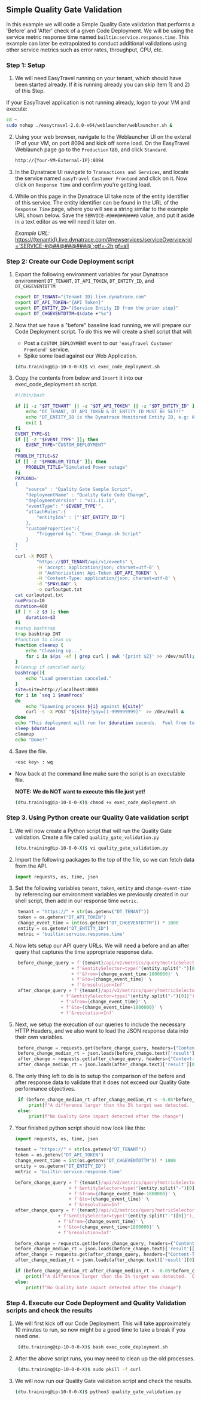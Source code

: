 ## Simple Quality Gate Validation

In this example we will code a Simple Quality Gate validation that performs a 'Before' and 'After' check of a given Code Deployment.  We will be using the service metric response time named `builtin:service.response.time`.  This example can later be extrapolated to conduct additional validations using other service metrics such as error rates, throughput, CPU, etc.

### Step 1: Setup

1.  We will need EasyTravel running on your tenant, which should have been started already.  If it is running already you can skip item 1) and 2) of this Step.

  If your EasyTravel application is not running already, logon to your VM and execute:

   ```bash
   cd ~
   sudo nohup ./easytravel-2.0.0-x64/weblauncher/weblauncher.sh &
   ```

2. Using your web browser, navigate to the Weblauncher UI on the exteral IP of your VM, on port 8094 and kick off some load. On the EasyTravel Weblaunch page go to the `Production` tab, and click `Standard`.   

    ```bash
   http://{Your-VM-External-IP}:8094
    ```

3. In the Dynatrace UI navigate to `Transactions and Services`, and locate the service named `easyTravel Customer Frontend` and click on it. Now click on `Response Time` and confirm you're getting load.  

4. While on this page in the Dynatrace UI take note of the entity identifier of this service. The entity identifier can be found in the URL of the `Response Time` page, where you will see a string similar to the example URL shown below. Save the `SERVICE-#@##@##@###@` value, and put it aside in a text editor as we will need it later on. 

   *Example URL:*
   <https://{tenantid}.live.dynatrace.com/#newservices/serviceOverview;id=`SERVICE-#@##@##@###@`;gtf=-2h;gf=all>

### Step 2: Create our Code Deployment script

1. Export the following environment variables for your Dynatrace environment `DT_TENANT`, `DT_API_TOKEN`, `DT_ENTITY_ID`, and `DT_CHGEVENTDTTM`

    ```bash
    export DT_TENANT="{Tenant ID}.live.dynatrace.com"
    export DT_API_TOKEN="{API Token}"
    export DT_ENTITY_ID="{Service Entity ID from the prior step}"
    export DT_CHGEVENTDTTM=$(date +"%s")
    ```
2. Now that we have a "before" baseline load running, we will prepare our Code Deployment script. To do this we will create a shell script that will:

    - Post a `CUSTOM_DEPLOYMENT` event to our `'easyTravel Customer Frontend'` service.
    - Spike some load against our Web Application.  
    
    ```bash
    (dtu.training@ip-10-0-0-X)$ vi exec_code_deployment.sh
    ```
3. Copy the contents from below and `Insert` it into our exec_code_deployment.sh script. 

    ```bash
    #!/bin/bash

    if [[ -z "$DT_TENANT" || -z "$DT_API_TOKEN" || -z "$DT_ENTITY_ID" ]]; then
        echo "DT_TENANT, DT_API_TOKEN & DT_ENTITY_ID MUST BE SET!!"
        echo "DT_ENTITY_ID is the Dynatrace Monitored Entity ID, e.g: HOST-ABCD123213123 that this script sends an error event to"
        exit 1
    fi
    EVENT_TYPE=$1
    if [[ -z "$EVENT_TYPE" ]]; then
        EVENT_TYPE="CUSTOM_DEPLOYMENT"
    fi
    PROBLEM_TITLE=$2
    if [[ -z "$PROBLEM_TITLE" ]]; then
        PROBLEM_TITLE="Simulated Power outage"
    fi
    PAYLOAD='
    {
        "source" : "Quality Gate Sample Script",
        "deploymentName" : "Quality Gate Code Change",
        "deploymentVersion" : "v11.11.11",
        "eventType": "'$EVENT_TYPE'",
        "attachRules":{
            "entityIds" : ["'$DT_ENTITY_ID'"]
        },
        "customProperties":{
            "Triggered by": "Exec_Change.sh Script"
        }
    }
    '
    curl -X POST \
            "https://$DT_TENANT/api/v1/events" \
            -H 'accept: application/json; charset=utf-8' \
            -H "Authorization: Api-Token $DT_API_TOKEN" \
            -H 'Content-Type: application/json; charset=utf-8' \
            -d "$PAYLOAD" \
            -o curloutput.txt
    cat curloutput.txt
    numProcs=10
    duration=480
    if [ ! -z $3 ]; then
        duration=$3
    fi
    #setup bashtrap
    trap bashtrap INT
    #function to clean up
    function cleanup {
        echo "Cleaning up..."
        for i in $(ps -ef | grep curl | awk '{print $2}' >> /dev/null); do kill -9 $i; done
    }
    #cleanup if canceled early
    bashtrap(){
        echo "Load generation canceled."
    }
    site=site=http://localhost:8080
    for i in `seq 1 $numProcs`
    do
        echo "Spawning process ${i} against ${site}"
        curl -s -X POST "${site}?yay=[1-999999999]"  >> /dev/null &
    done
    echo "This deployment will run for $duration seconds.  Feel free to take a break!!!"
    sleep $duration
    cleanup
    echo "Done!"
    ```

4. Save the file. 

    ```bash
    <esc key> : wq
    ```

- Now back at the command line make sure the script is an executable file.

    **NOTE: We do NOT want to execute this file just yet!**

    ```bash
    (dtu.training@ip-10-0-0-X)$ chmod +x exec_code_deployment.sh
    ```

### Step 3. Using Python create our Quality Gate validation script 

1. We will now create a Python script that will run the Quality Gate validation. Create a file called `quality_gate_validation.py`

   ```bash
   (dtu.training@ip-10-0-0-X)$ vi quality_gate_validation.py
   ```

2. Import the following packages to the top of the file, so we can fetch data from the API.

   ```python
   import requests, os, time, json
   ```

3. Set the following variables `tenant`, `token`, `entity` and `change-event-time` by referencing our environment variables we previously created in our shell script, then add in our response time `metric`.

   ```python
    tenant = "https://" + str(os.getenv("DT_TENANT"))
    token = os.getenv("DT_API_TOKEN")
    change_event_time = int(os.getenv("DT_CHGEVENTDTTM")) * 1000
    entity = os.getenv("DT_ENTITY_ID")
    metric = 'builtin:service.response.time'
   ```
4. Now lets setup our API query URLs.  We will need a before and an after query that captures the time appropriate response data.

   ```python
    before_change_query = f'{tenant}/api/v2/metrics/query?metricSelector={metric}:percentile(50)' \
                        + f'&entitySelector=type("{entity.split("-")[0]}"),entityId("{entity}")'\
                        + f'&from={change_event_time-1800000}' \
                        + f'&to={change_event_time}' \
                        + f'&resolution=Inf'
    after_change_query = f'{tenant}/api/v2/metrics/query?metricSelector={metric}:percentile(50)' \
                    + f'&entitySelector=type("{entity.split("-")[0]}"),entityId("{entity}")' \
                    + f'&from={change_event_time}' \
                    + f'&to={change_event_time+1800000}' \
                    + f'&resolution=Inf'                     
   ```


5. Next, we setup the execution of our queries to include the necessary HTTP Headers, and we also want to load the JSON response data into their own variables.

   ```python
    before_change = requests.get(before_change_query, headers={"Content-Type": "application/json","Authorization": f"Api-Token {token}"})
    before_change_median_rt = json.loads(before_change.text)['result'][0]['data'][0]['values'][0]
    after_change = requests.get(after_change_query, headers={"Content-Type": "application/json","Authorization": f"Api-Token {token}"})
    after_change_median_rt = json.loads(after_change.text)['result'][0]['data'][0]['values'][0]
   ```
6. The only thing left to do is to setup the comparison of the before and after response data to validate that it does not exceed our Quality Gate performance objectives.  

   ```python
    if (before_change_median_rt-after_change_median_rt < -0.05*before_change_median_rt): 
        print(f"A difference larger than the 5% target was detected.  Consider investigation or change roll-back")
    else: 
        print(f"No Quality Gate impact detected after the change")
   ```

7. Your finished python script should now look like this:

    ```python
    import requests, os, time, json

    tenant = "https://" + str(os.getenv("DT_TENANT"))
    token = os.getenv("DT_API_TOKEN")
    change_event_time = int(os.getenv("DT_CHGEVENTDTTM")) * 1000
    entity = os.getenv("DT_ENTITY_ID")
    metric = 'builtin:service.response.time'

    before_change_query = f'{tenant}/api/v2/metrics/query?metricSelector={metric}:percentile(50)' \
                        + f'&entitySelector=type("{entity.split("-")[0]}"),entityId("{entity}")'\
                        + f'&from={change_event_time-1800000}' \
                        + f'&to={change_event_time}' \
                        + f'&resolution=Inf'
    after_change_query = f'{tenant}/api/v2/metrics/query?metricSelector={metric}:percentile(50)' \
                    + f'&entitySelector=type("{entity.split("-")[0]}"),entityId("{entity}")' \
                    + f'&from={change_event_time}' \
                    + f'&to={change_event_time+1800000}' \
                    + f'&resolution=Inf' 

    before_change = requests.get(before_change_query, headers={"Content-Type": "application/json","Authorization": f"Api-Token {token}"})
    before_change_median_rt = json.loads(before_change.text)['result'][0]['data'][0]['values'][0]
    after_change = requests.get(after_change_query, headers={"Content-Type": "application/json","Authorization": f"Api-Token {token}"})
    after_change_median_rt = json.loads(after_change.text)['result'][0]['data'][0]['values'][0]

    if (before_change_median_rt-after_change_median_rt < -0.05*before_change_median_rt): 
        print(f"A difference larger than the 5% target was detected.  Consider investigation or change roll-back")
    else: 
        print(f"No Quality Gate impact detected after the change")
    ```

### Step 4. Execute our Code Deployment and Quality Validation scripts and check the results

1. We will first kick off our Code Deployment. This will take approximately 10 minutes to run, so now might be a good time to take a break if you need one. 

   ```bash 
    (dtu.training@ip-10-0-0-X)$ bash exec_code_deployment.sh 
   ```

2. After the above script runs, you may need to clean up the old processes.   

   ```bash 
    (dtu.training@ip-10-0-0-X)$ sudo pkill -f curl 
   ```

3. We will now run our Quality Gate validation script and check the results.

    ```bash
    (dtu.training@ip-10-0-0-X)$ python3 quality_gate_validation.py
   ```
